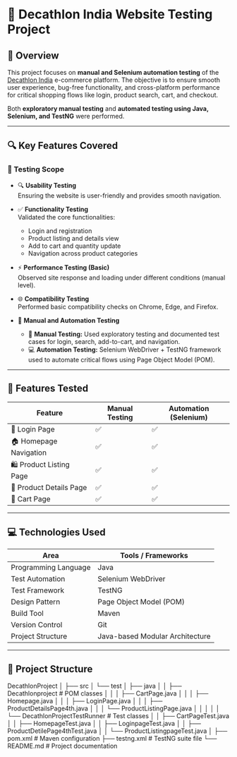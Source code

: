 
# 🛒 Decathlon India Website Testing Project

## 📖 Overview

This project focuses on **manual and Selenium automation testing** of the [Decathlon India](https://www.decathlon.in/) e-commerce platform. The objective is to ensure smooth user experience, bug-free functionality, and cross-platform performance for critical shopping flows like login, product search, cart, and checkout.

Both **exploratory manual testing** and **automated testing using Java, Selenium, and TestNG** were performed.

---

## 🔍 Key Features Covered

### 🧪 Testing Scope

- 🔍 **Usability Testing**  
  Ensuring the website is user-friendly and provides smooth navigation.

- ✅ **Functionality Testing**  
  Validated the core functionalities:
  - Login and registration
  - Product listing and details view
  - Add to cart and quantity update
  - Navigation across product categories

- ⚡ **Performance Testing (Basic)**  
  Observed site response and loading under different conditions (manual level).

- 🌐 **Compatibility Testing**  
  Performed basic compatibility checks on Chrome, Edge, and Firefox.

- 🤖 **Manual and Automation Testing**  
  - 📝 **Manual Testing:** Used exploratory testing and documented test cases for login, search, add-to-cart, and navigation.  
  - 💻 **Automation Testing:** Selenium WebDriver + TestNG framework used to automate critical flows using Page Object Model (POM).

---

## 🧪 Features Tested

| Feature                     | Manual Testing | Automation (Selenium) |
|----------------------------|----------------|------------------------|
| 🔐 Login Page              | ✅              | ✅                     |
| 🏠 Homepage Navigation     | ✅              | ✅                     |
| 🛍️ Product Listing Page    | ✅              | ✅                     |
| 📄 Product Details Page     | ✅              | ✅                     |
| 🛒 Cart Page               | ✅              | ✅                     |

---

## 💻 Technologies Used

| Area                 | Tools / Frameworks                |
|----------------------|-----------------------------------|
| Programming Language | Java                              |
| Test Automation      | Selenium WebDriver                |
| Test Framework       | TestNG                            |
| Design Pattern       | Page Object Model (POM)           |
| Build Tool           | Maven                             |
| Version Control      | Git                               |
| Project Structure    | Java-based Modular Architecture   |

---

## 📁 Project Structure
DecathlonProject
│
├── src
│ └── test
│ ├── java
│ │ ├── Decathlonproject # POM classes
│ │ │ ├── CartPage.java
│ │ │ ├── Homepage.java
│ │ │ ├── LoginPage.java
│ │ │ ├── ProductDetailsPage4th.java
│ │ │ └── ProductListingPage.java
│ │ │
│ │ └── DecathlonProjectTestRunner # Test classes
│ │ ├── CartPageTest.java
│ │ ├── HomepageTest.java
│ │ ├── LoginpageTest.java
│ │ ├── ProductDetilePage4thTest.java
│ │ └── ProductListingpageTest.java
│
├── pom.xml # Maven configuration
├── testng.xml # TestNG suite file
└── README.md # Project documentation



